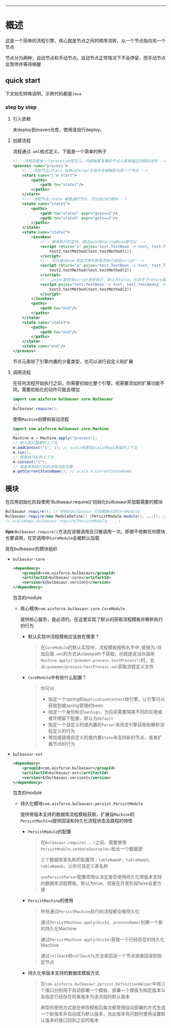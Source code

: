 * * *

# 概述

这是一个简单的流程引擎，核心就是节点之间的顺序流转，从一个节点指向另一个节点

节点分为两种，自动节点和手动节点。自动节点正常情况下不会停留，而手动节点会暂停并等待唤醒

## quick start

下文如无特殊说明，示例代码都是`Java`

### step by step

1.  引入依赖

    未deploy到maven仓库，使用请自行deploy。

2.  创建流程

    流程通过`.xml`格式定义，下面是一个简单的例子

    ```xml
    <!-- 流程总是由一个process标签定义，内部嵌套复数的节点元素来描述流程的流转 -->
    <process name="process">
        <!-- 流程节点:start 在默认Parser实现中会被解析为第一个节点 -->
        <start name="i'm start">
            <paths>
                <path to="state1"/>
            </paths>
        </start>
        <!-- 流程节点:state 最普通的节点，可以执行el脚本 -->
        <state name="state1">
            <paths>
                <path to="state2" expr="goto==2"/>
                <path to="state3" expr="goto==3"/>
            </paths>
        </state>
        <state name="state2">
            <invokes>
                <!-- 脚本执行的支持，通过pojo和springBean都可以 -->
                <script return="a" pojos="test.TestBean -> test, test.TestBean2 -> test2">
                    test2.testMethod(test.testMethod(i))
                </script>
                <!-- 可以通过expr表达式来判断是否执行这段script -->
                <script return="a" pojos="test.TestBean -> test, test.TestBean2 -> test2" expr="test2.judge()">
                    test2.testMethod(test.testMethod(2))
                </script>
                <!-- async属性使script异步执行，默认为false，在异步下return属性是无效的 -->
                <script pojos="test.TestBean -> test, test.TestBean2 -> test2" async="true">
                    test2.testMethod(test.testMethod(2))
                </script>
            </invokes>
            <paths>
                <path to="end"/>
            </paths>
        </state>
        <state name="state3">
            <paths>
                <path to="end"/>
            </paths>
        </state>
        <state name="end"/>
    </process>
    ```

    节点元素除了引擎内置的少量类型，也可以进行自定义和扩展

3.  调用流程

    在任何流程开始执行之前，你需要初始化整个引擎。视需要添加的扩展功能不同，需要初始化的动作可能会增加

    ```java
    import com.aixforce.bulbasaur.core.Bulbasaur
    ...
    Bulbasaur.require();
    ```

    使用`Machine`创建和驱动流程

    ```java
    import com.aixforce.bulbasaur.core.Machine
    ...
    Machine m = Machine.apply("process");
    // 放入执行需要的上下文
    m.addContext("i", 1); // scala有更加scala的api来操作上下文
    m.run();
    // 获取执行后的上下文
    m.context("i");
    // 或者获取执行后的流程当前位置
    m.getCurrentStateName(); // scala m.currentStateName
    ```

## 模块

在应用初始化阶段使用'Bulbasaur.require()'初始化bulbasaur并加载需要的模块

```java
Bulbasaur.require(); // 初始化bulbasaur 只加载默认的CoreModule
Bulbasaur.require(new ModuleDefine[] {PersistModule.module(), ...}); // 加载入参数组中的所有Module
// scala的api Bulbasaur.require(PersistModule, ...)
```

**tips:**`Bulbasaur.require()`方法应该被调用且只被调用一次。即便不依赖任何模块也要调用，在空调用中`CoreModule`会被默认加载

现在bulbasaur的模块组织

-   `bulbasaur-core`

    ```xml
    <dependency>
        <groupId>com.aixforce.bulbasaur</groupId>
        <artifactId>bulbasaur-core</artifactId>
        <version>${bulbasaur.version}</version>
    </dependency>
    ```

    包含的module

    -   核心模块`com.aixforce.bulbasaur.core.CoreModule`

        提供核心服务，是必须的。在这里实现了默认的获取流程模板并解析执行的行为

        -   默认实现中流程模板应该放在哪里？

            >   在`CoreModule`的默认实现中，流程模板按照名字中`.`替换为`/`并加后缀`.xml`的方式从classpath下获取。也就是说当你调用`Machine.apply("pokemon.process.testProcess")`时，会从`/pokemon/process/testProcess.xml`获取流程定义文件

        -   `CoreModule`中有些什么配置？

            >   你可以
            >
            >   -   指定一个spring的`ApplicationContext`给引擎，让引擎可以获取到被spring管理的bean
            >   -   指定一个身份标识`ownSign`，为后续需要隔离不同的应用或者环境留下配置，默认为`default`
            >   -   指定一个自定义的或内置的`Parser`来改变引擎获取和解析流程定义的行为
            >   -   增加或替换自定义的或内置`State`来支持新的节点，或者扩展节点的行为

-   `bulbasaur-ext`

    ```xml
    <dependency>
        <groupId>com.aixforce.bulbasaur</groupId>
        <artifactId>bulbasaur-ext</artifactId>
        <version>${bulbasaur.version}</version>
    </dependency>
    ```

    包含的module

    -   持久化模块`com.aixforce.bulbasaur.persist.PersistModule`

        提供带版本支持的数据库流程模板获取，扩展自`Machine`的`PersistMachine`提供回滚和持久化流程状态及路程的特性

        -   `PersistModule`的配置

            >   在`Bulbasaur.require(...)`之前，需要使用`PersistModule.setDataSource(ds)`给出一个数据源
            >
            >   三个数据库表名称的配置项：`tableNameP, tableNameS, tableNameD`，让你可自定义表名称
            >
            >   `usePersistParser`配置项用以决定是否使用持久化带版本支持的数据库流程模板。默认为true，但是在开发阶段false会更方便

        -   `PersistMachine`的使用

            >   所有通过`PersistMachine`执行的流程都会被持久化
            >
            >   通过`PersistMachine.apply(bizId, processName)`创建一个新的持久化Machine
            >
            >   通过`PersistMachine.apply(bizId)`获取一个已经存在的持久化Machine
            >
            >   通过`rollback`和`rollbackTo`方法来回滚一个节点或者回滚到指定节点

        -   持久化带版本支持的数据库模板方式

            >   在`com.aixforce.bulbasaur.persist.DefinitionHelper`中有三个接口分别用于自动部署一个模板、部署一个模板为指定版本以及指定已经存在的某版本为该流程的默认版本
            >
            >   典型的使用方式是在修改模板后每次都使用自动部署的方式生成一个新版本并自动成为默认版本，当此版本有问题时使用设置默认版本的接口回到之前的版本

